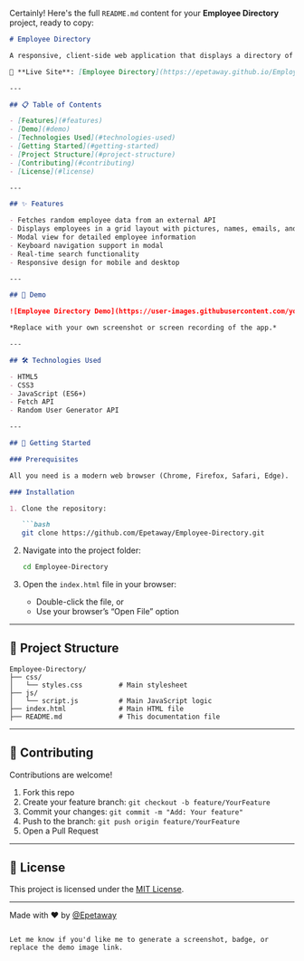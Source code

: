 Certainly! Here's the full `README.md` content for your **Employee Directory** project, ready to copy:

````markdown
# Employee Directory

A responsive, client-side web application that displays a directory of employees fetched from the [Random User Generator API](https://randomuser.me/). Users can browse, search, and view detailed information for each employee in a clean and user-friendly UI.

🔗 **Live Site**: [Employee Directory](https://epetaway.github.io/Employee-Directory/)

---

## 📋 Table of Contents

- [Features](#features)
- [Demo](#demo)
- [Technologies Used](#technologies-used)
- [Getting Started](#getting-started)
- [Project Structure](#project-structure)
- [Contributing](#contributing)
- [License](#license)

---

## ✨ Features

- Fetches random employee data from an external API
- Displays employees in a grid layout with pictures, names, emails, and locations
- Modal view for detailed employee information
- Keyboard navigation support in modal
- Real-time search functionality
- Responsive design for mobile and desktop

---

## 📸 Demo

![Employee Directory Demo](https://user-images.githubusercontent.com/yourusername/demo-image.png)

*Replace with your own screenshot or screen recording of the app.*

---

## 🛠 Technologies Used

- HTML5
- CSS3
- JavaScript (ES6+)
- Fetch API
- Random User Generator API

---

## 🚀 Getting Started

### Prerequisites

All you need is a modern web browser (Chrome, Firefox, Safari, Edge).

### Installation

1. Clone the repository:

   ```bash
   git clone https://github.com/Epetaway/Employee-Directory.git
````

2. Navigate into the project folder:

   ```bash
   cd Employee-Directory
   ```

3. Open the `index.html` file in your browser:

   * Double-click the file, or
   * Use your browser’s “Open File” option

---

## 📁 Project Structure

```plaintext
Employee-Directory/
├── css/
│   └── styles.css         # Main stylesheet
├── js/
│   └── script.js          # Main JavaScript logic
├── index.html             # Main HTML file
├── README.md              # This documentation file
```

---

## 🤝 Contributing

Contributions are welcome!

1. Fork this repo
2. Create your feature branch: `git checkout -b feature/YourFeature`
3. Commit your changes: `git commit -m "Add: Your feature"`
4. Push to the branch: `git push origin feature/YourFeature`
5. Open a Pull Request

---

## 📄 License

This project is licensed under the [MIT License](LICENSE).

---

Made with ❤️ by [@Epetaway](https://github.com/Epetaway)

```

Let me know if you'd like me to generate a screenshot, badge, or replace the demo image link.
```
